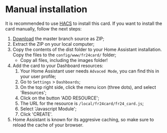 # Manual installation

It is recommended to use [HACS][hacs] to install this card. If you want to install the card manually, follow the next steps:

1. [Download][download] the master branch source as ZIP;
2. Extract the ZIP on your local computer;
3. Copy the contents of the dist folder to your Home Assistant installation. Copy the files to the `config/www/fr24card/` folder;
   - Copy all files, including the images folder!
4. Add the card to your Dashboard resources:
   1. Your Home Assistant user needs `Advaced Mode`, you can find this in your user profile;
   2. Go to `Settings` > `Dashboards`;
   3. On the top right side, click the menu icon (three dots), and select 'Resources';
   4. Click on the button 'ADD RESOURCE';
   5. The URL for the resource is `/local/fr24card/fr24_card.js`;
   6. Select 'Javascript Module';
   7. Click 'CREATE'.
5. Home Assistant is known for its aggresive caching, so make sure to reload the cache of your browser.

<!-- Documentation links -->
[download]: https://github.com/fratsloos/fr24_card/archive/refs/heads/master.zip
[hacs]: https://hacs.xyz
